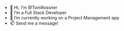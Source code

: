 - 👋 Hi, I’m @TomRossner
- 👀 I’m a Full Stack Developer
- 🌱 I’m currently working on a Project Management app
- 📫 Send me a message!
<!---
TomRossner/TomRossner is a ✨ special ✨ repository because its `README.md` (this file) appears on your GitHub profile.
You can click the Preview link to take a look at your changes.
--->

